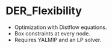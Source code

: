# DER_Flexibility

- Optimization with Distflow equations. 
- Box constraints at every node. 
- Requires YALMIP and an LP solver. 

